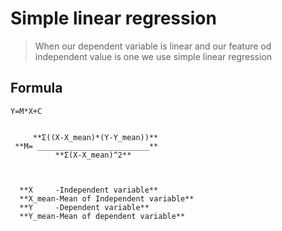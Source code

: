 # Simple linear regression 
> When our dependent variable  is  linear  and our feature od independent value is one we use simple linear regression
## Formula 
    Y=M*X+C
    
    
         **Σ((X-X_mean)*(Y-Y_mean))**
     **M= _________________________**
              **Σ(X-X_mean)^2**
             
             
             
      **X     -Independent variable**
      **X_mean-Mean of Independent variable**
      **Y     -Dependent variable**
      **Y_mean-Mean of dependent variable**


